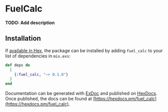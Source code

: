 # FuelCalc

**TODO: Add description**

## Installation

If [available in Hex](https://hex.pm/docs/publish), the package can be installed
by adding `fuel_calc` to your list of dependencies in `mix.exs`:

```elixir
def deps do
  [
    {:fuel_calc, "~> 0.1.0"}
  ]
end
```

Documentation can be generated with [ExDoc](https://github.com/elixir-lang/ex_doc)
and published on [HexDocs](https://hexdocs.pm). Once published, the docs can
be found at [https://hexdocs.pm/fuel_calc](https://hexdocs.pm/fuel_calc).

